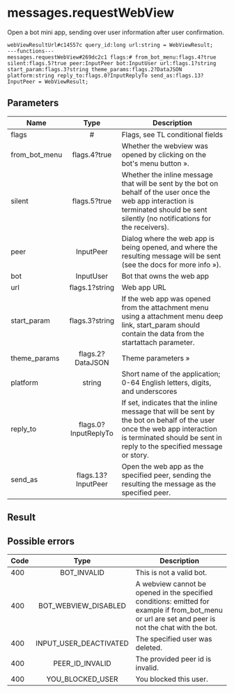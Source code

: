 # messages.requestWebView
Open a bot mini app, sending over user information after user confirmation.

```
webViewResultUrl#c14557c query_id:long url:string = WebViewResult;
---functions---
messages.requestWebView#269dc2c1 flags:# from_bot_menu:flags.4?true silent:flags.5?true peer:InputPeer bot:InputUser url:flags.1?string start_param:flags.3?string theme_params:flags.2?DataJSON platform:string reply_to:flags.0?InputReplyTo send_as:flags.13?InputPeer = WebViewResult;
```

## Parameters
| Name | Type | Description |
| ---- | :----: | ----------- |
| flags | # | Flags, see TL conditional fields |
| from_bot_menu | flags.4?true | Whether the webview was opened by clicking on the bot's menu button ». |
| silent | flags.5?true | Whether the inline message that will be sent by the bot on behalf of the user once the web app interaction is terminated should be sent silently (no notifications for the receivers). |
| peer | InputPeer | Dialog where the web app is being opened, and where the resulting message will be sent (see the docs for more info »). |
| bot | InputUser | Bot that owns the web app |
| url | flags.1?string | Web app URL |
| start_param | flags.3?string | If the web app was opened from the attachment menu using a attachment menu deep link, start_param should contain the data from the startattach parameter. |
| theme_params | flags.2?DataJSON | Theme parameters » |
| platform | string | Short name of the application; 0-64 English letters, digits, and underscores |
| reply_to | flags.0?InputReplyTo | If set, indicates that the inline message that will be sent by the bot on behalf of the user once the web app interaction is terminated should be sent in reply to the specified message or story. |
| send_as | flags.13?InputPeer | Open the web app as the specified peer, sending the resulting the message as the specified peer. |


## Result


## Possible errors
| Code | Type | Description |
| ---- | :----: | ----------- |
| 400 | BOT_INVALID | This is not a valid bot. |
| 400 | BOT_WEBVIEW_DISABLED | A webview cannot be opened in the specified conditions: emitted for example if from_bot_menu or url are set and peer is not the chat with the bot. |
| 400 | INPUT_USER_DEACTIVATED | The specified user was deleted. |
| 400 | PEER_ID_INVALID | The provided peer id is invalid. |
| 400 | YOU_BLOCKED_USER | You blocked this user. |


